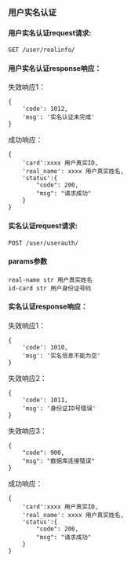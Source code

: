 ### 用户实名认证

#### 用户实名认证request请求:

	GET /user/realinfo/

#### 用户实名认证response响应：

失效响应1：

	{
		'code': 1012, 
		'msg': '实名认证未完成'
	}

成功响应：

	{
		'card':xxxx 用户真实ID,
		'real_name': xxxx 用户真实姓名,
		'status':{
			"code": 200,
			"msg": "请求成功"
		}
	}


#### 实名认证request请求:

	POST /user/userauth/

#### params参数
	
	real-name str 用户真实姓名
	id-card str 用户身份证号码

#### 实名认证response响应：

失效响应1：

	{
		'code': 1010, 
		'msg': '实名信息不能为空'
	}

失效响应2：

	{
		'code': 1011, 
		'msg': '身份证ID号错误'
	}

失效响应3：

	{
	    "code": 900,
	    "msg": "数据库连接错误"
	}

成功响应：

	{
		'card':xxxx 用户真实ID,
		'real_name': xxxx 用户真实姓名,
		'status':{
			"code": 200,
			"msg": "请求成功"
		}
	}